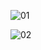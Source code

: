 
![01](https://github.com/user-attachments/assets/0a69fcc0-2368-4689-b0d4-58306988b41e)

![02](https://github.com/user-attachments/assets/5f7b3814-5ac3-42c4-b59a-8eaf51735186)
